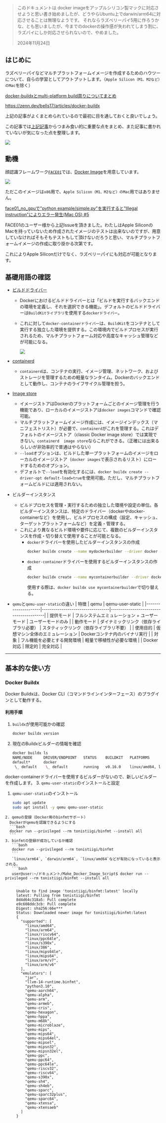 > このドキュメントは
> docker imageをアップルシリコン製マックに対応させようと思い書き始めましたが、どうやらUbuntu上でdarwin/arm64に対応させることは無理なようです。
> それならラズベリーパイ5用に作ろうかな、とも思いましたが、今までのdockerの操作感が失われてしまう割に、ラズパイにしか対応させられないので、やめました。
> 
> 2024年11月24日





## はじめに
ラズベリーパイなどマルチプラットフォームイメージを作成するためのハウツーについて、自らの学習としてアウトプットします。（`Apple Silicon（M1、M2など）のMac`を除く）

[docker-buildxとmulti-platform build周りについてまとめ](https://zenn.dev/bells17/articles/docker-buildx)

https://zenn.dev/bells17/articles/docker-buildx

上記の記事がよくまとめられているので最初に目を通しておくと良いでしょう。

この記事では[上記記事](https://zenn.dev/bells17/articles/docker-buildx)からつまみ食い的に重要な点をまとめ、また記事に書かれていないが気になった点を整理します。

![](assets/eye-catch.png)

## 動機
顔認識フレームワーク[`FACE01`](https://github.com/yKesamaru/FACE01_DEV)では、[Docker Image](https://hub.docker.com/u/tokaikaoninsho)を用意しています。

![](assets/2024-11-20-19-56-57.png)

ただこのイメージは`x86`用で、`Apple Silicon（M1、M2など）のMac`用ではありません。

[face01_no_gpuで"python example/simple.py"を実行すると"Illegal instruction"によりエラー発生(Mac OS) #5](https://github.com/yKesamaru/FACE01_DEV/issues/5)

FACE01のユーザー様から上記Issueを頂きました。わたしはApple SiliconのMacを持っていないため作成されたイメージのテストは出来ないのですが、用意していなければそもそもテストもして頂けないだろうと思い、マルチプラットフォームイメージの作成に取り掛かる次第です。

これによりApple Siliconだけでなく、ラズベリーパイにも対応が可能となります。

## 基礎用語の確認
- [ビルドドライバー](https://docs.docker.com/build/builders/drivers/?utm_source=chatgpt.com)

  - Dockerにおけるビルドドライバーとは「ビルドを実行するバックエンドの環境を定義し、それを選択できる機能」。デフォルトのビルドドライバーは`BuildKitライブラリ`を使用する`dockerドライバー`。
  - これに対して`docker-containerドライバー`は、`BuildKit`をコンテナとして実行する独立した環境を提供する。この環境内でビルドプロセスが実行されるため、マルチプラットフォーム対応や高度なキャッシュ管理などが可能になる。

    ![](assets/2024-11-22-16-08-17.png)

- [containerd](https://docs.docker.com/desktop/features/containerd/#what-is-containerd)
  - `containerd`は、コンテナの実行、イメージ管理、ネットワーク、およびストレージを管理するための軽量なランタイム。Dockerのバックエンドとして動作し、コンテナのライフサイクル管理を担う。
- [Image store](https://docs.docker.com/desktop/features/containerd/#image-store)
  - イメージストアはDockerのプラットフォームごとのイメージ管理を行う機能であり、ローカルのイメージストアは`docker images`コマンドで確認可能。
  - マルチプラットフォームイメージ作成には、イメージインデックス（マニフェストリスト）が必要で、`containerd`がこれを管理する。これはデフォルトのイメージストア（classic Docker image store）では実現できない。`containerd  image store`ならこれができる。（正確には出来るらしいが非効率的で普通はやらない）
  - `--load`オプションは、ビルドした単一プラットフォームのイメージをローカルのイメージストア（`docker images`で表示されるリスト）にロードするためのオプション。
  - デフォルトで`--load`を有効化するには、`docker buildx create --driver-opt default-load=true`を使用可能。ただし、マルチプラットフォームビルドには適用されない。

- ビルダーインスタンス
  - ビルドプロセスを管理・実行するための独立した環境や設定の単位。各ビルダーインスタンスは、特定のドライバー（dockerやdocker-containerなど）を使用し、ビルドプロセスの構成（設定、キャッシュ、ターゲットプラットフォームなど）を定義・管理する。
  - これにより異なるビルド環境や要件に応じて、複数のビルダーインスタンスを作成・切り替えて使用することが可能となる。
    - `docker`ドライバーを使用したビルダーインスタンスの作成
      ```bash
      docker buildx create --name mydockerbuilder --driver docker --use
      ```
    - `docker-container`ドライバーを使用するビルダーインスタンスの作成
        ```bash
        docker buildx create --name mycontainerbuilder --driver docker-container
        ```
        使用する際は、`docker buildx use mycontainerbuilder`で切り替える。
- `qemu`と`qemu-user-static`の違い
  | 特徴                | qemu                             | qemu-user-static                        |
  |---------------------|----------------------------------|-----------------------------------------|
  | 提供モード           | フルシステムエミュレーション + ユーザーモード | ユーザーモードのみ                       |
  | 動作モード           | ダイナミックリンク（依存ライブラリ必要）     | スタティックリンク（依存ライブラリ不要） |
  | 使用目的             | 仮想マシン全体のエミュレーション           | Dockerコンテナ内のバイナリ実行           |
  | 対象                | フル機能を必要とする開発環境             | 軽量で移植性が必要な環境                 |
  | Docker対応           | 限定的                             | 完全対応                                |

---

## 基本的な使い方
### Docker Buildx
Docker Buildxは、Docker CLI（コマンドラインインターフェース）のプラグインとして動作する。


#### 利用手順

1. `buildx`が使用可能かの確認
   ```bash
   docker buildx version
   ```
2. 現在のBuildxビルダーの情報を確認
   ```bash
   docker buildx ls
   NAME/NODE     DRIVER/ENDPOINT   STATUS    BUILDKIT   PLATFORMS
   default*      docker                                 
    \_ default    \_ default       running   v0.16.0    linux/amd64, linux/amd64/v2, linux/amd64/v3, linux/386
   ```
docker-containerドライバーを使用するビルダーがないので、新しいビルダーを作成します。
3. `qemu-user-static`のインストールと設定
   1. `qemu-user-static`のインストール
      ```bash
      sudo apt update
      sudo apt install -y qemu qemu-user-static
      ```
    2. qemuの登録（Docker用のbinfmtサポート）
      Dockerがqemuを認識できるようにする
      ```bash
      docker run --privileged --rm tonistiigi/binfmt --install all
      ```
    3. binfmtの登録が成功しているか確認
       ```bash
       docker run --privileged --rm tonistiigi/binfmt
       ```
       `linux/arm64`, `darwin/arm64`, `linux/amd64`などが有効になっていると表示される。
       ```bash
       user@user:~/ドキュメント/Make_Docker_Image_Script$ docker run --privileged --rm tonistiigi/binfmt --install all


         Unable to find image 'tonistiigi/binfmt:latest' locally
         latest: Pulling from tonistiigi/binfmt
         8d4d64c318a5: Pull complete 
         e9c608ddc3cb: Pull complete 
         Digest: sha256:66e***
         Status: Downloaded newer image for tonistiigi/binfmt:latest
         {
           "supported": [
             "linux/amd64",
             "linux/arm64",
             "linux/riscv64",
             "linux/ppc64le",
             "linux/s390x",
             "linux/386",
             "linux/mips64le",
             "linux/mips64",
             "linux/arm/v7",
             "linux/arm/v6"
           ],
           "emulators": [
             "jar",
             "llvm-14-runtime.binfmt",
             "python3.10",
             "qemu-aarch64",
             "qemu-alpha",
             "qemu-arm",
             "qemu-armeb",
             "qemu-cris",
             "qemu-hexagon",
             "qemu-hppa",
             "qemu-m68k",
             "qemu-microblaze",
             "qemu-mips",
             "qemu-mips64",
             "qemu-mips64el",
             "qemu-mipsel",
             "qemu-mipsn32",
             "qemu-mipsn32el",
             "qemu-ppc",
             "qemu-ppc64",
             "qemu-ppc64le",
             "qemu-riscv32",
             "qemu-riscv64",
             "qemu-s390x",
             "qemu-sh4",
             "qemu-sh4eb",
             "qemu-sparc",
             "qemu-sparc32plus",
             "qemu-sparc64",
             "qemu-xtensa",
             "qemu-xtensaeb"
           ]
         }
```























1. ビルダーインスタンスの作成
   Buildxはビルダーインスタンスを使用してビルドを実行します。インスタンスを作成するには以下のコマンドを使用します

   ```bash
   docker buildx create --name mybuilder --driver docker-container --use
   ```

2. マルチプラットフォームイメージのビルド
   異なるプラットフォーム向けのイメージを一度にビルドするには、`--platform`オプションを指定します。

   ```bash
   docker buildx build --platform linux/amd64,linux/arm64 -t myimage:latest --push .
   ```

3. ローカルでのイメージ利用
   ビルドしたイメージをローカルで利用するには、`--load`オプションを指定します（単一プラットフォームのみ対応）。

   ```bash
   docker buildx build --platform linux/amd64 -t myimage:latest --load .
   ```

---

#### 制約と注意点

- マルチプラットフォームイメージは`--load`オプションではローカルにロードできません。レジストリへのプッシュ（`--push`）が必要です。
- Buildxを使用するには、Docker EngineがBuildKitを有効にしている必要があります。

---

#### 活用例

1. 単一アーキテクチャのビルドとローカル利用

   ```bash
   docker buildx build --platform linux/amd64 -t myimage:latest --load .
   ```

2. 複数アーキテクチャのビルドとリモートプッシュ

   ```bash
   docker buildx build --platform linux/amd64,linux/arm64 -t myimage:latest --push .
   ```

3. キャッシュを活用した効率的なビルド

   ```bash
   docker buildx build --cache-to type=local,dest=./cache --cache-from type=local,src=./cache .
   ```

---

#### まとめ

Docker Buildxは、従来の`docker build`では対応が難しかったマルチプラットフォームビルドや分散ビルドを容易に実現する強力なツールです。柔軟なドライバー設定やキャッシュ活用などの機能を活用することで、複雑な要件にも対応可能となります。

### Docker Buildxが対応しているプラットフォームリスト
以下に、各プラットフォームの概要と主な用途を表形式でまとめました。
Docker Buildxで使用するプラットフォーム指定は、Go言語の標準に従い、**`<OS>/<アーキテクチャ>`**の形式を採用している。
これらのプラットフォームは、CPUのアーキテクチャやビット数、エンディアン（データのバイト順序）などの違いにより区別されます。

| プラットフォーム    | 概要                                    | 主な用途                                                                 |
|----------------------|-----------------------------------------|--------------------------------------------------------------------------|
| `linux/amd64`        | 64ビットのx86アーキテクチャ             | デスクトップPC、サーバー、クラウド環境など、多くのLinuxシステムで採用 |
| `linux/arm64`        | 64ビットのARMアーキテクチャ（ARMv8以降）| スマートフォン、タブレット、Raspberry Pi 3以降、AppleのM1/M2チップなど |
| `linux/arm/v7`       | 32ビットのARMアーキテクチャ（ARMv7）    | Raspberry Pi 2や一部の組み込みデバイス                                 |
| `linux/arm/v6`       | 32ビットのARMアーキテクチャ（ARMv6）    | 初代Raspberry PiやRaspberry Pi Zeroなど、古いARMデバイス               |
| `linux/386`          | 32ビットのx86アーキテクチャ             | 古いPCや一部の組み込みシステム                                          |
| `linux/ppc64le`      | 64ビットのPowerPCアーキテクチャ（リトルエンディアン） | IBMのPower Systemsなど、特定のエンタープライズサーバー                |
| `linux/s390x`        | IBMのメインフレーム向け64ビットアーキテクチャ | 金融機関や大規模企業のメインフレームシステム                           |
| `linux/riscv64`      | 64ビットのRISC-Vアーキテクチャ           | オープンソースの命令セットアーキテクチャとして、研究開発や新興のハードウェアプラットフォームで使用 |

| プラットフォーム    | 概要                                    | 主な用途                                                                 |
|----------------------|-----------------------------------------|--------------------------------------------------------------------------|
| `linux/arm/v6`       | ARMv6アーキテクチャ                    | 初代Raspberry Pi、Raspberry Pi Zero、Raspberry Pi Zero W               |
| `linux/arm/v7`       | ARMv7アーキテクチャ                    | Raspberry Pi 2                                                          |
| `linux/arm64`        | ARMv8アーキテクチャ                    | Raspberry Pi 3、3 B+、4、400、Zero 2 W、Raspberry Pi 5                  |

**ラズベリーパイ各モデルのプラットフォーム指定**:

| モデル名                 | CPUアーキテクチャ | プラットフォーム指定 |
|--------------------------|-------------------|----------------------|
| Raspberry Pi 1           | ARMv6             | `linux/arm/v6`       |
| Raspberry Pi Zero        | ARMv6             | `linux/arm/v6`       |
| Raspberry Pi Zero W      | ARMv6             | `linux/arm/v6`       |
| Raspberry Pi 2           | ARMv7             | `linux/arm/v7`       |
| Raspberry Pi 3           | ARMv8             | `linux/arm64`        |
| Raspberry Pi 3 B+        | ARMv8             | `linux/arm64`        |
| Raspberry Pi 4           | ARMv8             | `linux/arm64`        |
| Raspberry Pi 400         | ARMv8             | `linux/arm64`        |
| Raspberry Pi Zero 2 W    | ARMv8             | `linux/arm64`        |
| Raspberry Pi 5           | ARMv8             | `linux/arm64`        |

   - **注意点**:
     - **Raspberry Pi 3以降のモデル**は、64ビットのARMv8アーキテクチャを採用していますが、32ビットOSもサポートしています。そのため、32ビットOSを使用する場合は`linux/arm/v7`、64ビットOSを使用する場合は`linux/arm64`を指定します。
     - **Raspberry Pi 1とZeroシリーズ**は、ARMv6アーキテクチャのため、`linux/arm/v6`を指定します。

これらのプラットフォーム指定を正しく行うことで、Docker Buildxを使用して各デバイスに適したイメージをビルドできます。 




```bash
user@user:~/ドキュメント/Make_Docker_Image_Script$ docker buildx version
github.com/docker/buildx v0.17.1 257815a
user@user:~/ドキュメント/Make_Docker_Image_Script$ docker buildx ls
NAME/NODE     DRIVER/ENDPOINT   STATUS    BUILDKIT   PLATFORMS
default*      docker                                 
 \_ default    \_ default       running   v0.16.0    linux/amd64, linux/amd64/v2, linux/amd64/v3, linux/386
```









## 参考文献
- [docker push 手順](https://zenn.dev/katan/articles/1d5ff92fd809e7)
- [grep, awkによる抽出](https://zenn.dev/sickleaf/articles/99884a12b0489cf21d45)
- [Shell Style Guide](https://github.com/google/styleguide/blob/gh-pages/shellguide.md)
- [Googleの肩に乗ってShellコーディングしちゃおう](https://qiita.com/ma91n/items/5f72ca668f1c58176644)
- [【Mac M1環境】インテルCPU用のDockerイメージをRosetta 2技術で動かす技！](https://qiita.com/naiveprince0507/items/2d268204ec753c8c6290?utm_source=chatgpt.com)
- [docker-buildxとmulti-platform build周りについてまとめ](https://zenn.dev/bells17/articles/docker-buildx)
- [`Roseeta 2`がインストールされていれば、インテルCPU向けのDockerイメージも、Mac M1で動くことが確認できました。](https://qiita.com/naiveprince0507/items/2d268204ec753c8c6290?utm_source=chatgpt.com)
- [Apple SiliconとDockerの互換性(platform)](https://zenn.dev/skrikzts/articles/8b3d2355214194?utm_source=chatgpt.com)
- [Multi-platform builds](https://docs.docker.com/build/building/multi-platform/)